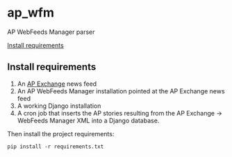 ap_wfm
======

AP WebFeeds Manager parser

[Install requirements](#install-requirements)

Install requirements
--------------------

1. An [AP Exchange](http://www.apexchange.com/) news feed
1. An AP WebFeeds Manager installation pointed at the AP Exchange news feed
1. A working Django installation
1. A cron job that inserts the AP stories resulting from the AP Exchange -> WebFeeds Manager XML into a Django database.


Then install the project requirements:

```
pip install -r requirements.txt
```
